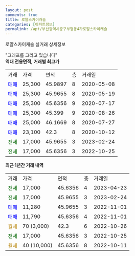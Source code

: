 ```yaml
---
layout: post
comments: true
title: 로얄스카이캐슬
categories: [아파트정보]
permalink: /apt/부산광역시중구부평동4가로얄스카이캐슬
---
```


로얄스카이캐슬 실거래 상세정보

<script type="text/javascript">
  google.charts.load('current', {'packages':['line', 'corechart']});
  google.charts.setOnLoadCallback(drawChart);

  function drawChart() {
    var data = new google.visualization.DataTable();
    data.addColumn('date', '거래일');
    data.addColumn('number', "매매");
    data.addColumn('number', "전세");
    data.addColumn('number', "전매");

    data.addRows([[new Date(Date.parse("2023-04-23")), null, 17000, null], [new Date(Date.parse("2023-02-24")), null, 17000, null], [new Date(Date.parse("2022-11-01")), 11280, null, null], [new Date(Date.parse("2022-11-01")), 11790, null, null], [new Date(Date.parse("2022-10-26")), null, null, null], [new Date(Date.parse("2022-10-25")), null, 17000, null], [new Date(Date.parse("2022-10-11")), null, null, null]]);

    var options = {
      hAxis: {
        format: 'yyyy/MM/dd'
      },    
      lineWidth: 0,
      pointsVisible: true,    
      title: '최근 1년간 유형별 실거래가 분포',
      legend: { position: 'bottom' }
    };

    var formatter = new google.visualization.NumberFormat({pattern:'###,###'} );
    formatter.format(data, 1);
    formatter.format(data, 2);
    
    setTimeout(function() {
        var chart = new google.visualization.LineChart(document.getElementById('columnchart_material'));
        chart.draw(data, (options));
        document.getElementById('loading').style.display = 'none';
    }, 200);
  }
</script>


<div id="loading" style="z-index:20; display: block; margin-left: 0px">"그래프를 그리고 있습니다"</div>
<div id="columnchart_material" style="width: 95%; margin-left: 0px; display: block"></div>
<!-- contents start -->
<b>역대 전용면적, 거래별 최고가</b>
<table class="sortable">
    <tr>
      <td>거래</td>
      <td>가격</td>
      <td>면적</td>
      <td>층</td>
      <td>거래일</td>
    </tr>
        <tr>
          <td><a style="color: blue">매매</a></td>
          <td>25,300</td>
          <td>45.9897</td>
          <td>8</td>
          <td>2020-05-08</td>
        </tr>            <tr>
          <td><a style="color: blue">매매</a></td>
          <td>25,300</td>
          <td>45.9655</td>
          <td>8</td>
          <td>2020-05-19</td>
        </tr>            <tr>
          <td><a style="color: blue">매매</a></td>
          <td>25,300</td>
          <td>45.6356</td>
          <td>9</td>
          <td>2020-07-17</td>
        </tr>            <tr>
          <td><a style="color: blue">매매</a></td>
          <td>25,300</td>
          <td>45.399</td>
          <td>9</td>
          <td>2020-08-26</td>
        </tr>            <tr>
          <td><a style="color: blue">매매</a></td>
          <td>25,000</td>
          <td>46.1669</td>
          <td>8</td>
          <td>2020-07-27</td>
        </tr>            <tr>
          <td><a style="color: blue">매매</a></td>
          <td>23,100</td>
          <td>42.3</td>
          <td>8</td>
          <td>2020-10-12</td>
        </tr>        
        <tr>
              <td><a style="color: darkgreen">전세</a></td>
              <td>17,000</td>
              <td>45.9655</td>
              <td>3</td>
              <td>2023-02-24</td>
            </tr>            <tr>
              <td><a style="color: darkgreen">전세</a></td>
              <td>17,000</td>
              <td>45.6356</td>
              <td>3</td>
              <td>2022-10-25</td>
            </tr>        
    
</table>

<b>최근 1년간 거래 내역</b>

<table class="sortable">
    <tr>
      <td>거래</td>
      <td>가격</td>
      <td>면적</td>
      <td>층</td>
      <td>거래일</td>
    </tr>
    <tr>
      <td><a style="color: darkgreen">전세</a></td>
      <td>17,000</td>
      <td>45.6356</td>
      <td>4</td>
      <td>2023-04-23</td>
    </tr>          <tr>
      <td><a style="color: darkgreen">전세</a></td>
      <td>17,000</td>
      <td>45.9655</td>
      <td>3</td>
      <td>2023-02-24</td>
    </tr>          <tr>
      <td><a style="color: blue">매매</a></td>
      <td>11,280</td>
      <td>45.9655</td>
      <td>3</td>
      <td>2022-11-01</td>
    </tr>          <tr>
      <td><a style="color: blue">매매</a></td>
      <td>11,790</td>
      <td>45.6356</td>
      <td>4</td>
      <td>2022-11-01</td>
    </tr>          <tr>
      <td><a style="color: darkgoldenrod">월세</a></td>
      <td>70 (3,000)</td>
      <td>42.3</td>
      <td>6</td>
      <td>2022-10-26</td>
    </tr>          <tr>
      <td><a style="color: darkgreen">전세</a></td>
      <td>17,000</td>
      <td>45.6356</td>
      <td>3</td>
      <td>2022-10-25</td>
    </tr>          <tr>
      <td><a style="color: darkgoldenrod">월세</a></td>
      <td>40 (10,000)</td>
      <td>45.6356</td>
      <td>8</td>
      <td>2022-10-11</td>
    </tr>      </table>
<!-- contents end -->    

